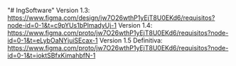 "# IngSoftware" 
Version 1.3: https://www.figma.com/design/jw7O26wthP1yEjT8U0EKd6/requisitos?node-id=0-1&t=c9pYUs1bPlmadyUj-1
Version 1.4: https://www.figma.com/proto/jw7O26wthP1yEjT8U0EKd6/requisitos?node-id=0-1&t=eLybOaNYjuiSEcax-1
Version 1.5 Definitiva: https://www.figma.com/proto/jw7O26wthP1yEjT8U0EKd6/requisitos?node-id=0-1&t=ioktSBfxKimahbfN-1
